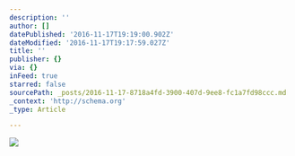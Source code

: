 ```yaml
---
description: ''
author: []
datePublished: '2016-11-17T19:19:00.902Z'
dateModified: '2016-11-17T19:17:59.027Z'
title: ''
publisher: {}
via: {}
inFeed: true
starred: false
sourcePath: _posts/2016-11-17-8718a4fd-3900-407d-9ee8-fc1a7fd98ccc.md
_context: 'http://schema.org'
_type: Article

---
```

![](https://the-grid-user-content.s3-us-west-2.amazonaws.com/288e7314-f798-42c2-a357-976d9115f0f8.jpg)